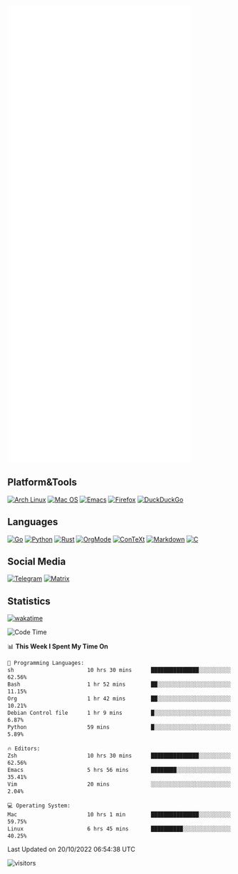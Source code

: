 ![Metrics](https://github.com/SteamedFish/SteamedFish/blob/master/github-metrics.svg)

## Platform&Tools

[![Arch Linux](https://img.shields.io/badge/ArchLinux-1793D1?logo=arch-linux&logoColor=fff&style=flat-square)](https://archlinux.org/)
[![Mac OS](https://img.shields.io/badge/MacOS-000000?style=flat-square&logo=macos&logoColor=F0F0F0)](https://www.apple.com/macos/)
[![Emacs](https://img.shields.io/badge/Emacs-%237F5AB6.svg?&style=flat-square&logo=gnu-emacs&logoColor=white)](https://www.gnu.org/software/emacs/)
[![Firefox](https://img.shields.io/badge/Firefox-FF7139?style=flat-square&logo=Firefox-Browser&logoColor=white)](https://firefox.com/)
[![DuckDuckGo](https://img.shields.io/badge/DuckDuckGo-DE5833?style=flat-square&logo=DuckDuckGo&logoColor=white)](https://duckduckgo.com/)

## Languages

[![Go](https://img.shields.io/badge/Golang-%2300ADD8.svg?style=flat-square&logo=go&logoColor=white)](https://golang.org/)
[![Python](https://img.shields.io/badge/Python-3670A0?style=flat-square&logo=python&logoColor=ffdd54)](https://www.python.org/)
[![Rust](https://img.shields.io/badge/Rust-%23000000.svg?style=flat-square&logo=rust&logoColor=white)](https://www.rust-lang.org/)
[![OrgMode](https://img.shields.io/badge/OrgMode-%23000000.svg?style=flat-square&logo=org&logoColor=white)](https://orgmode.org/)
[![ConTeXt](https://img.shields.io/badge/ConTeXt-%23008080.svg?style=flat-square&logo=latex&logoColor=white)](https://contextgarden.net/)
[![Markdown](https://img.shields.io/badge/MarkDown-%23000000.svg?style=flat-square&logo=markdown&logoColor=white)](https://daringfireball.net/projects/markdown/)
[![C](https://img.shields.io/badge/C-%2300599C.svg?style=flat-square&logo=c&logoColor=white)](https://www.iso.org/standard/74528.html)

## Social Media
[![Telegram](https://img.shields.io/badge/SteamedFish-2CA5E0?style=social&logo=telegram&logoColor=white)](https://t.me/SteamedFish)
[![Matrix](https://img.shields.io/badge/SteamedFish-2CA5E0?style=social&logo=matrix&logoColor=black)](https://matrix.to/#/@i:steamedfish.org)

## Statistics
[![wakatime](https://wakatime.com/badge/user/168280d6-fcf2-4b4f-ad3a-dc4612f35b38.svg)](https://wakatime.com/@168280d6-fcf2-4b4f-ad3a-dc4612f35b38)

<!--START_SECTION:waka-->
![Code Time](http://img.shields.io/badge/Code%20Time-2%2C078%20hrs%2026%20mins-blue)

📊 **This Week I Spent My Time On** 

```text
💬 Programming Languages: 
sh                       10 hrs 30 mins      ███████████████░░░░░░░░░░   62.56% 
Bash                     1 hr 52 mins        ██░░░░░░░░░░░░░░░░░░░░░░░   11.15% 
Org                      1 hr 42 mins        ██░░░░░░░░░░░░░░░░░░░░░░░   10.21% 
Debian Control file      1 hr 9 mins         █░░░░░░░░░░░░░░░░░░░░░░░░   6.87% 
Python                   59 mins             █░░░░░░░░░░░░░░░░░░░░░░░░   5.89%

🔥 Editors: 
Zsh                      10 hrs 30 mins      ███████████████░░░░░░░░░░   62.56% 
Emacs                    5 hrs 56 mins       ████████░░░░░░░░░░░░░░░░░   35.41% 
Vim                      20 mins             ░░░░░░░░░░░░░░░░░░░░░░░░░   2.04%

💻 Operating System: 
Mac                      10 hrs 1 min        ███████████████░░░░░░░░░░   59.75% 
Linux                    6 hrs 45 mins       ██████████░░░░░░░░░░░░░░░   40.25%

```


 Last Updated on 20/10/2022 06:54:38 UTC
<!--END_SECTION:waka-->

![visitors](https://visitor-badge.laobi.icu/badge?page_id=SteamedFish.SteamedFish)
